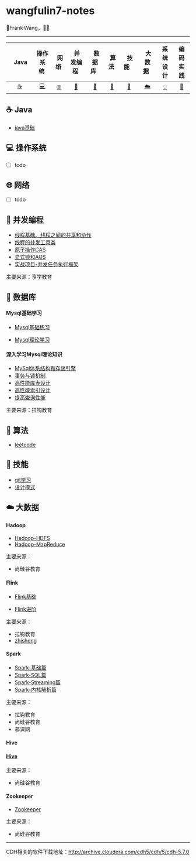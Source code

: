 # wangfulin7-notes

🎈Frank·Wang。:construction_worker_man:

---



| &nbsp;&nbsp;&nbsp;Java&nbsp;&nbsp; |          操作系统&nbsp;          |                   &nbsp;网络&nbsp;                   |                     &nbsp;并发编程&nbsp;                     |    &nbsp;&nbsp;数据库&nbsp;&nbsp;    |     &nbsp;算法&nbsp;     | &nbsp;技能&nbsp;&nbsp;&nbsp; | &nbsp;大数据&nbsp;&nbsp; |         系统设计         |               编码实践               |
| :--------------------------------: | :------------------------------: | :--------------------------------------------------: | :----------------------------------------------------------: | :----------------------------------: | :----------------------: | :--------------------------: | :----------------------: | :----------------------: | :----------------------------------: |
|      [:coffee:](#coffee-java)      | [:computer:](#computer-操作系统) | [:globe_with_meridians:](#globe_with_meridians-网络) | [:twisted_rightwards_arrows:](#twisted_rightwards_arrows-并发编程) | [:floppy_disk:](#floppy_disk-数据库) | [:pencil:](#pencil-算法) |   [:wrench:](#wrench-技能)   | [:cloud:](#cloud-大数据) | [:bulb:](#bulb-系统设计) | [:watermelon:](#watermelon-编码实践) |



## :coffee: Java

- [java基础](./docs/JAVA基础/JAVA基础.md)

## :computer: 操作系统

- [ ] todo

## :globe_with_meridians: 网络

- [ ] todo

## :twisted_rightwards_arrows: 并发编程

- [线程基础、线程之间的共享和协作](./docs/并发编程/线程基础、线程之间的共享和协作.md)
- [线程的并发工具类](./docs/并发编程/线程的并发工具类.md)
- [原子操作CAS](./docs/并发编程/原子操作CAS.md)
- [显式锁和AQS](./docs/并发编程/显式锁和AQS.md)
- [实战项目-并发任务执行框架](./docs/并发编程/实战项目-并发任务执行框架.md)

主要来源：享学教育

## :floppy_disk: 数据库

#### Mysql基础学习

- [Mysql基础练习](./docs/数据库/Mysql基础练习.md)

- [Mysql理论学习](./docs/数据库/Mysql理论学习.md)

#### 深入学习Mysql理论知识

- [MySql体系结构和存储引擎](./docs/数据库/深入学习Mysql理论知识/MySql体系结构和存储引擎.md)
- [事务与锁机制](./docs/数据库/深入学习Mysql理论知识/事务与锁机制.md)
- [高性能库表设计](./docs/数据库/深入学习Mysql理论知识/高性能库表设计.md)
- [高性能索引设计](./docs/数据库/深入学习Mysql理论知识/高性能索引设计.md)
- [提高查询性能](./docs/数据库/深入学习Mysql理论知识/提高查询性能.md)

主要来源：拉钩教育

## :pencil: 算法

- [leetcode](./docs/算法/leetcode目录.md)

## :wrench: 技能

- [git学习](./docs/基本技能/git学习.md)
- [设计模式](./docs/设计模式/设计模式--目录.md)

## :cloud: 大数据

#### Hadoop

- [Hadoop-HDFS](./docs/hadoop/Hadoop-HDFS.md)
- [Hadoop-MapReduce](./docs/hadoop/Hadoop-MapReduce.md)

主要来源：

- 尚硅谷教育

#### Flink

- [Flink基础](./docs/flink/Flink基础.md)

- [Flink进阶](./docs/flink/Flink进阶.md)  

主要来源：

- 拉钩教育
- [zhisheng](http://www.54tianzhisheng.cn/)



#### Spark

- [Spark-基础篇](./docs/spark/Spark-基础篇.md)
- [Spark-SQL篇](./docs/spark/Spark-SQL篇.md)
- [Spark-Streaming篇](./docs/spark/Spark-Streaming篇.md)
- [Spark-内核解析篇](./docs/spark/Spark-内核解析篇.md)

主要来源：

- 拉钩教育
- 尚硅谷教育
- 慕课网

#### Hive

#### [Hive](./docs/hive/Hive.md)

主要来源：

- 尚硅谷教育

#### Zookeeper

- [Zookeeper](./docs/zk/Zookeeper.md)

主要来源：

- 尚硅谷教育

---

CDH相关的软件下载地址：http://archive.cloudera.com/cdh5/cdh/5/cdh-5.7.0


